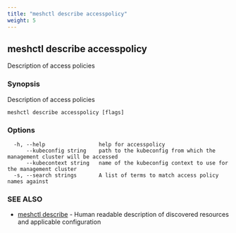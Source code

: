 ```yaml
---
title: "meshctl describe accesspolicy"
weight: 5
---
```

## meshctl describe accesspolicy

Description of access policies

### Synopsis

Description of access policies

```
meshctl describe accesspolicy [flags]
```

### Options

```
  -h, --help                 help for accesspolicy
      --kubeconfig string    path to the kubeconfig from which the management cluster will be accessed
      --kubecontext string   name of the kubeconfig context to use for the management cluster
  -s, --search strings       A list of terms to match access policy names against
```

### SEE ALSO

* [meshctl describe](../meshctl_describe)	 - Human readable description of discovered resources and applicable configuration

